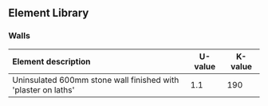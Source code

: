 ## Element Library

### Walls


| Element description | U-value | K-value |
| :------------------ | ------- | ------- |
| Uninsulated 600mm stone wall finished with 'plaster on laths' | 1.1 | 190 |


